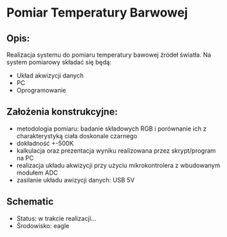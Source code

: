 # Pomiar Temperatury Barwowej

## Opis:
Realizacja systemu do pomiaru temperatury bawowej źródeł światła. 
Na system pomiarowy składać się będą: 
- Układ akwizycji danych 
- PC 
- Oprogramowanie 

## Założenia konstrukcyjne:
- metodologia pomiaru: badanie składowych RGB i porównanie ich z charakterystyką ciała doskonale czarnego
- dokładność +-500K
- kalkulacja oraz prezentacja wyniku realizowana przez skrypt/program na PC 
- realizacja układu akwizycji przy użyciu mikrokontrolera z wbudowanym modułem ADC
- zasilanie układu awizycji danych: USB 5V

## Schematic 
- Status: w trakcie realizacji...
- Środowisko: eagle

